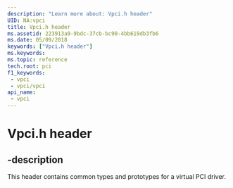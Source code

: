 ```yaml
---
description: "Learn more about: Vpci.h header"
UID: NA:vpci
title: Vpci.h header
ms.assetid: 223913a9-9bdc-37cb-bc90-4bb619db3fb6
ms.date: 05/09/2018
keywords: ["Vpci.h header"]
ms.keywords: 
ms.topic: reference
tech.root: pci
f1_keywords:
 - vpci
 - vpci/vpci
api_name:
 - vpci
---
```


# Vpci.h header


## -description

This header contains common types and prototypes for a virtual PCI driver.

